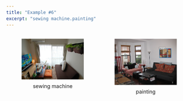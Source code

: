 ```yaml
---
title: "Example #6"
excerpt: "sewing machine.painting"
---
```

  <div>
    <div style="width:50%;float:left;text-align:center">
      <figure>
        <a href="/assets/dataset/6_0.png">
        <img src="/assets/dataset/6_0.png" style="margin-bottom: 5px;"></a>
        <figcaption style="width:100%">sewing machine</figcaption>
      </figure>
    </div>
    <div style="width:50%;float:left;text-align:center">
      <figure>
        <a href="/assets/dataset/6_1.png">
        <img src="/assets/dataset/6_1.png" style="margin-bottom: 5px;"></a>
        <figcaption style="width:100%">painting</figcaption>
      </figure>
    </div>
  </div>
